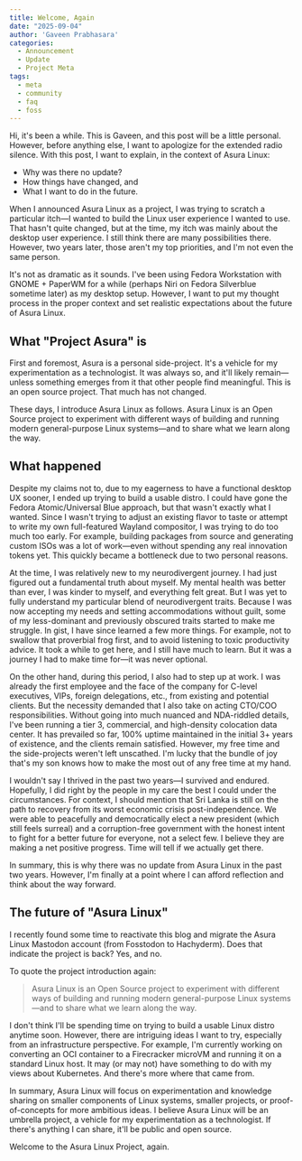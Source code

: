 ```yaml
---
title: Welcome, Again
date: "2025-09-04"
author: 'Gaveen Prabhasara'
categories:
  - Announcement
  - Update
  - Project Meta
tags:
  - meta
  - community
  - faq
  - foss
---
```


Hi, it's been a while. This is Gaveen, and this post will be a little personal. However, before anything else, I want to apologize for the extended radio silence. With this post, I want to explain, in the context of Asura Linux:
- Why was there no update?
- How things have changed, and
- What I want to do in the future.

When I announced Asura Linux as a project, I was trying to scratch a particular itch—I wanted to build the Linux user experience I wanted to use. That hasn't quite changed, but at the time, my itch was mainly about the desktop user experience. I still think there are many possibilities there. However, two years later, those aren't my top priorities, and I'm not even the same person.

It's not as dramatic as it sounds. I've been using Fedora Workstation with GNOME + PaperWM for a while (perhaps Niri on Fedora Silverblue sometime later) as my desktop setup. However, I want to put my thought process in the proper context and set realistic expectations about the future of Asura Linux.


## What "Project Asura" is

First and foremost, Asura is a personal side-project. It's a vehicle for my experimentation as a technologist. It was always so, and it'll likely remain—unless something emerges from it that other people find meaningful. This is an open source project. That much has not changed.

These days, I introduce Asura Linux as follows. Asura Linux is an Open Source project to experiment with different ways of building and running modern general-purpose Linux systems—and to share what we learn along the way.


## What happened

Despite my claims not to, due to my eagerness to have a functional desktop UX sooner, I ended up trying to build a usable distro. I could have gone the Fedora Atomic/Universal Blue approach, but that wasn't exactly what I wanted. Since I wasn't trying to adjust an existing flavor to taste or attempt to write my own full-featured Wayland compositor, I was trying to do too much too early. For example, building packages from source and generating custom ISOs was a lot of work—even without spending any real innovation tokens yet. This quickly became a bottleneck due to two personal reasons.

At the time, I was relatively new to my neurodivergent journey. I had just figured out a fundamental truth about myself. My mental health was better than ever, I was kinder to myself, and everything felt great. But I was yet to fully understand my particular blend of neurodivergent traits. Because I was now accepting my needs and setting accommodations without guilt, some of my less-dominant and previously obscured traits started to make me struggle. In gist, I have since learned a few more things. For example, not to swallow that proverbial frog first, and to avoid listening to toxic productivity advice. It took a while to get here, and I still have much to learn. But it was a journey I had to make time for—it was never optional.

On the other hand, during this period, I also had to step up at work. I was already the first employee and the face of the company for C-level executives, VIPs, foreign delegations, etc., from existing and potential clients. But the necessity demanded that I also take on acting CTO/COO responsibilities. Without going into much nuanced and NDA-riddled details, I've been running a tier 3, commercial, and high-density colocation data center. It has prevailed so far, 100% uptime maintained in the initial 3+ years of existence, and the clients remain satisfied. However, my free time and the side-projects weren't left unscathed. I'm lucky that the bundle of joy that's my son knows how to make the most out of any free time at my hand.

I wouldn't say I thrived in the past two years—I survived and endured. Hopefully, I did right by the people in my care the best I could under the circumstances. For context, I should mention that Sri Lanka is still on the path to recovery from its worst economic crisis post-independence. We were able to peacefully and democratically elect a new president (which still feels surreal) and a corruption-free government with the honest intent to fight for a better future for everyone, not a select few. I believe they are making a net positive progress. Time will tell if we actually get there.

In summary, this is why there was no update from Asura Linux in the past two years. However, I'm finally at a point where I can afford reflection and think about the way forward.


## The future of "Asura Linux"

I recently found some time to reactivate this blog and migrate the Asura Linux Mastodon account (from Fosstodon to Hachyderm). Does that indicate the project is back? Yes, and no.

To quote the project introduction again:
> Asura Linux is an Open Source project to experiment with different ways of building and running modern general-purpose Linux systems—and to share what we learn along the way.

I don't think I'll be spending time on trying to build a usable Linux distro anytime soon. However, there are intriguing ideas I want to try, especially from an infrastructure perspective. For example, I'm currently working on converting an OCI container to a Firecracker microVM and running it on a standard Linux host. It may (or may not) have something to do with my views about Kubernetes. And there's more where that came from.

In summary, Asura Linux will focus on experimentation and knowledge sharing on smaller components of Linux systems, smaller projects, or proof-of-concepts for more ambitious ideas. I believe Asura Linux will be an umbrella project, a vehicle for my experimentation as a technologist. If there's anything I can share, it'll be public and open source.

Welcome to the Asura Linux Project, again.
